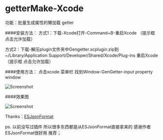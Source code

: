 # getterMake-Xcode
功能：批量生成属性的懒加载 getter

####安装方法：
方式1：下载-Xcode打开-Command+B-重启Xcode  （提示框 点击允许加载）

方式2：下载-解压plugin文件夹中Gengetter.xcplugin.zip到~/Library/Application Support/Developer/Shared/Xcode/Plug-ins  重启Xcode （提示框 点击允许加载）

####使用方法：
点击xcode 菜单栏  找到Window-GenGetter-input property window

![Screenshot](https://raw.githubusercontent.com/hackxhj/getterMake-Xcode/master/cap/menu.png)
 
 
####效果图

![Screenshot](https://raw.githubusercontent.com/hackxhj/getterMake-Xcode/master/cap/111.gif)

Thanks：[ESJsonFormat](https://github.com/EnjoySR/ESJsonFormat-Xcode)

ps. 以前没写过插件  所以很多东西都是从ESJsonFormat直接拿来的 感谢作者 ESJsonFormat很好用 推荐；

